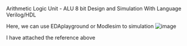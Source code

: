 Arithmetic Logic Unit - ALU 8 bit Design and Simulation With Language Verilog/HDL

Here, we can use EDAplayground or Modlesim to simulation
![image](https://github.com/AnhDuy0106/ALU8bit/assets/126902854/dc2600ae-eaf5-4518-8b17-8e973a70f5cc)

I have attached the reference above
